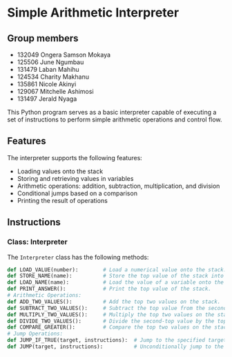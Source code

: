 # Simple Arithmetic Interpreter

## Group members
- 132049 Ongera Samson Mokaya
- 125506 June Ngumbau
- 131479 Laban Mahihu
- 124534 Charity Makhanu
- 135861 Nicole Akinyi
- 129067  Mitchelle Ashimosi
- 131497 Jerald Nyaga


This Python program serves as a basic interpreter capable of executing a set of instructions to perform simple arithmetic operations and control flow.

## Features

The interpreter supports the following features:

- Loading values onto the stack
- Storing and retrieving values in variables
- Arithmetic operations: addition, subtraction, multiplication, and division
- Conditional jumps based on a comparison
- Printing the result of operations

## Instructions

### Class: Interpreter

The `Interpreter` class has the following methods:

```python
def LOAD_VALUE(number):        # Load a numerical value onto the stack.
def STORE_NAME(name):          # Store the top value of the stack into a variable.
def LOAD_NAME(name):           # Load the value of a variable onto the stack.
def PRINT_ANSWER():            # Print the top value of the stack.
# Arithmetic Operations:
def ADD_TWO_VALUES():          # Add the top two values on the stack.
def SUBTRACT_TWO_VALUES():     # Subtract the top value from the second-top value on the stack.
def MULTIPLY_TWO_VALUES():     # Multiply the top two values on the stack.
def DIVIDE_TWO_VALUES():       # Divide the second-top value by the top value on the stack.
def COMPARE_GREATER():         # Compare the top two values on the stack and push the result onto the stack.
# Jump Operations:
def JUMP_IF_TRUE(target, instructions):  # Jump to the specified target in the instructions if the top value on the stack is true.
def JUMP(target, instructions):          # Unconditionally jump to the specified target in the instructions.
